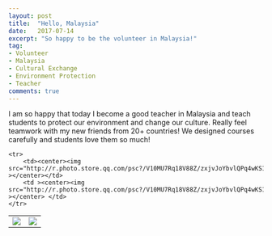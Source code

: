 ```yaml
---
layout: post
title:  "Hello, Malaysia"
date:   2017-07-14
excerpt: "So happy to be the volunteer in Malaysia!"
tag:
- Volunteer 
- Malaysia
- Cultural Exchange
- Environment Protection
- Teacher
comments: true
---
```




I am so happy that today I become a good teacher in Malaysia and teach students to protect our environment and change our culture. Really feel teamwork with my new friends from 20+ countries! We designed courses carefully and students love them so much!

<table>
    <tr>
        <td ><center><img src="http://r.photo.store.qq.com/psc?/V10MU7Rq18V88Z/zxjvJoYbvlQPq4wKS16LalFVNnrskcJVegv9xu1c7A1lgJA4Wumh63lA8No8AxIgmq57VBMV8ONDe8V1yULO4M4R8gnrkmp6kT0tqPGxe84!/r" ></center></td>
        <td ><center><img src="http://r.photo.store.qq.com/psc?/V10MU7Rq18V88Z/zxjvJoYbvlQPq4wKS16Lavt66fpXrNnChHqUGK1XSJlhWjsEAWNhEqCkS6YEISCchLpxe7Zok1SRF4JSRLi1aH2cCKwnr4FdiFTCsmK6VIE!/r"  ></center></td>
    </tr>

    <tr>
        <td><center><img src="http://r.photo.store.qq.com/psc?/V10MU7Rq18V88Z/zxjvJoYbvlQPq4wKS16LasS2O2F7KHUTS4kX*MrritH36HB4qLhcQ*FRZj*B2y351mzLsVw7CWEQEPXEZ1BCugpwj*37S9FHPbdW20ORCIc!/r"  ></center></td>
        <td ><center><img src="http://r.photo.store.qq.com/psc?/V10MU7Rq18V88Z/zxjvJoYbvlQPq4wKS16LajQqepZGI65BuM8xVGp5N8qaoKCDS3fjxb7JsdzzgEqV9XOLozxnTV7qLLV5LM51aG7dlFvujVngX.i62PrbtdI!/r"  ></center> </td>
    </tr>

</table>
